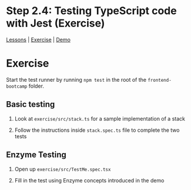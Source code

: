 # Step 2.4: Testing TypeScript code with Jest (Exercise)

[Lessons](../) | [Exercise](./exercise/) | [Demo](./demo/)

# Exercise

Start the test runner by running `npm test` in the root of the `frontend-bootcamp` folder.

## Basic testing

1. Look at `exercise/src/stack.ts` for a sample implementation of a stack

2. Follow the instructions inside `stack.spec.ts` file to complete the two tests

## Enzyme Testing

1. Open up `exercise/src/TestMe.spec.tsx`

2. Fill in the test using Enzyme concepts introduced in the demo
